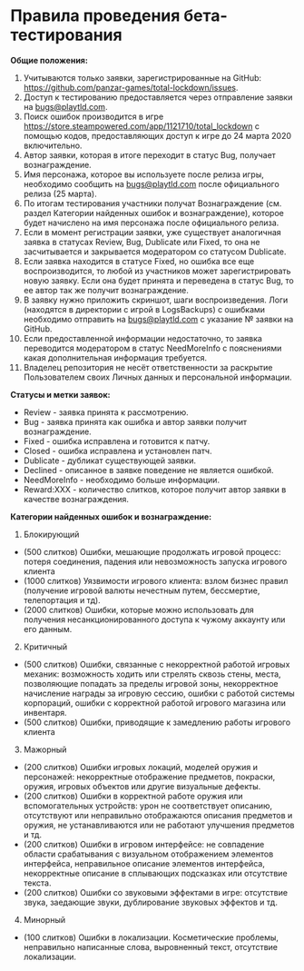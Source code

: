 # Правила проведения бета-тестирования #
**Общие положения:** 
1.	Учитываются только заявки, зарегистрированные на GitHub: https://github.com/panzar-games/total-lockdown/issues.
2.	Доступ к тестированию предоставляется через отправление заявки на bugs@playtld.com.
3.	Поиск ошибок производится в игре https://store.steampowered.com/app/1121710/total_lockdown с помощью кодов, предоставляющих доступ к игре до 24 марта 2020 включительно. 
4.	Автор заявки, которая в итоге переходит в статус Bug, получает вознаграждение.
5.	Имя персонажа, которое вы используете после релиза игры, необходимо сообщить на bugs@playtld.com после официального релиза (25 марта).
6.	По итогам тестирования участники получат Вознаграждение (см. раздел Категории найденных ошибок и вознаграждение), которое будет начислено на имя персонажа после официального релиза.
7.	Если в момент регистрации заявки, уже существует аналогичная заявка в статусах Review, Bug, Dublicate или Fixed, то она не засчитывается и закрывается модератором со статусом Dublicate.
8.	Если заявка находится в статусе Fixed, но ошибка все еще воспроизводится, то любой из участников может зарегистрировать новую заявку. Если она будет принята и переведена в статус Bug, то ее автор так же получит вознаграждение.
9.	В заявку нужно приложить скриншот, шаги воспроизведения. Логи (находятся в директории с игрой в LogsBackups) с ошибками необходимо отправить на bugs@playtld.com c указание № заявки на GitHub.
10.	Если предоставленной информации недостаточно, то заявка переводится модератором в статус NeedMoreInfo с пояснениями какая дополнительная информация требуется.
11.	Владелец репозитория не несёт ответственности за раскрытие Пользователем своих Личных данных и персональной информации.

**Статусы и метки заявок:**
* Review - заявка принята к рассмотрению.
* Bug - заявка принята как ошибка и автор заявки получит вознаграждение.
* Fixed - ошибка исправлена и готовится к патчу.
* Closed - ошибка исправлена и установлен патч.
* Dublicate - дубликат существующей заявки.
* Declined - описанное в заявке поведение не является ошибкой.
* NeedMoreInfo - необходимо больше информации.
* Reward:XXX - количество слитков, которое получит автор заявки в качестве вознаграждения.

**Категории найденных ошибок и вознаграждение:**
1. Блокирующий
  * (500 слитков) Ошибки, мешающие продолжать игровой процесс: потеря соединения, падения или невозможность запуска игрового клиента
  * (1000 слитков) Уязвимости игрового клиента: взлом бизнес правил (получение игровой валюты нечестным путем, бессмертие, телепортация и тд).
  * (2000 слитков) Ошибки, которые можно использовать для получения несанкционированного доступа к чужому аккаунту или его данным.

2. Критичный
  * (500 слитков) Ошибки, связанные с некорректной работой игровых механик: возможность ходить или стрелять сквозь стены, места, позволяющие попадать за пределы игровой зоны, некорректное начисление награды за игровую сессию, ошибки с работой системы корпораций, ошибки с корректной работой игрового магазина или инвентаря.
  * (500 слитков) Ошибки, приводящие к замедлению работы игрового клиента

3. Мажорный
  * (200 слитков) Ошибки игровых локаций, моделей оружия и персонажей: некорректные отображение предметов, покраски, оружия, игровых объектов или другие визуальные дефекты.
  * (200 слитков) Ошибки в корректной работе оружия или вспомогательных устройств: урон не соответствует описанию, отсутствуют или неправильно отображаются описания предметов и оружия, не устанавливаются или не работают улучшения предметов и тд.
  * (200 слитков) Ошибки в игровом интерфейсе: не совпадение области срабатывания с визуальном отображением элементов интерфейса, неправильное описание элементов интерфейса, некорректные описание в сплывающих подсказках или отсутствие текста.
  * (200 слитков) Ошибки со звуковыми эффектами в игре: отсутствие звука, заедающие звуки, дублирование звуковых эффектов и тд. 

4. Минорный
  * (100 слитков) Ошибки в локализации. Косметические проблемы, неправильно написанные слова, выровненный текст, отсутствие локализации.
